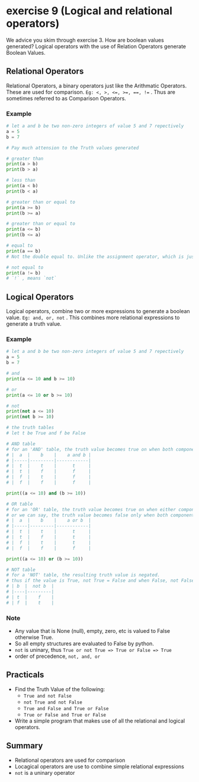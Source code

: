 # exercise 9 (Logical and relational operators)
We advice you skim through exercise 3. How are boolean values generated? Logical operators with the use of Relation Operators generate Boolean Values.

## Relational Operators

Relational Operators, a binary operators just like the Arithmatic Operators. These are used for comparison. `Eg: <, >, <=, >=, ==, !=` . Thus are sometimes referred to as Comparison Operators.

### Example

``` python
# let a and b be two non-zero integers of value 5 and 7 repectively
a = 5
b = 7

# Pay much attension to the Truth values generated

# greater than
print(a > b)
print(b > a) 

# less than
print(a < b)
print(b < a) 

# greater than or equal to
print(a >= b)
print(b >= a) 

# greater than or equal to
print(a <= b)
print(b <= a) 

# equal to
print(a == b)
# Not the double equal to. Unlike the assignment operator, which is just a character.

# not equal to
print(a != b)
# `!` , means `not` 
```

## Logical Operators

Logical operators, combine two or more expressions to generate a boolean value. `Eg: and, or, not` . This combines more relational expressions to generate a truth value.

### Example

``` python
# let a and b be two non-zero integers of value 5 and 7 repectively
a = 5
b = 7

# and
print(a <= 10 and b >= 10)

# or
print(a <= 10 or b >= 10)

# not
print(not a <= 10)
print(not b >= 10)

# the truth tables
# let t be True and f be False

# AND table
# for an 'AND' table, the truth value becomes true on when both components are truth.
# |  a  |    b    |    a and b |
# |-----|---------|------------|
# |  t  |    t    |      t     |
# |  t  |    f    |      f     |
# |  f  |    t    |      f     |
# |  f  |    f    |      f     |

print((a <= 10) and (b >= 10))

# OR table
# for an 'OR' table, the truth value becomes true on when either components are truth,
# or we can say, the truth value becomes false only when both components are false.
# |  a  |    b    |    a or b  |
# |-----|---------|------------|
# |  t  |    t    |      t     |
# |  t  |    f    |      t     |
# |  f  |    t    |      t     |
# |  f  |    f    |      f     |

print((a <= 10) or (b >= 10))

# NOT table
# for a 'NOT' table, the resulting truth value is negated.
# thus if the value is True, not True = False and when False, not False = True
# | b  |  not b  |
# |----|---------|
# | t  |    f    |
# | f  |    t    |
```

### Note

* Any value that is None (null), empty, zero, etc is valued to False otherwise True.
* So all empty structures are evaluated to False by python.
* `not` is uninary, thus `True or not True => True or False => True` 
* order of precedence, `not, and, or` 

## Practicals

* Find the Truth Value of the following:
    - `True and not False` 
    - `not True and not False` 
    - `True and False and True or False` 
    - `True or False and True or False` 
* Write a simple program that makes use of all the relational and logical operators.

## Summary

* Relational operators are used for comparison
* Locagical operators are use to combine simple relational expressions
* `not` is a uninary operator

